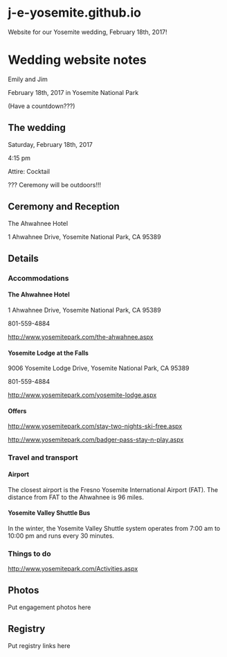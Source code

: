 # j-e-yosemite.github.io

Website for our Yosemite wedding, February 18th, 2017!

# Wedding website notes

Emily and Jim

February 18th, 2017 in Yosemite National Park

(Have a countdown???)


## The wedding

Saturday, February 18th, 2017

4:15 pm

Attire: Cocktail

??? Ceremony will be outdoors!!!

## Ceremony and Reception

The Ahwahnee Hotel

1 Ahwahnee Drive, Yosemite National Park, CA 95389

## Details 

### Accommodations

#### The Ahwahnee Hotel

1 Ahwahnee Drive, Yosemite National Park, CA 95389

801-559-4884

http://www.yosemitepark.com/the-ahwahnee.aspx

#### Yosemite Lodge at the Falls

9006 Yosemite Lodge Drive, Yosemite National Park, CA 95389

801-559-4884

http://www.yosemitepark.com/yosemite-lodge.aspx

#### Offers

http://www.yosemitepark.com/stay-two-nights-ski-free.aspx

http://www.yosemitepark.com/badger-pass-stay-n-play.aspx

### Travel and transport

#### Airport

The closest airport is the Fresno Yosemite International Airport (FAT). The distance from FAT to the Ahwahnee is 96 miles. 

#### Yosemite Valley Shuttle Bus

In the winter, the Yosemite Valley Shuttle system operates from 7:00 am to 10:00 pm and runs every 30 minutes. 

### Things to do

http://www.yosemitepark.com/Activities.aspx

## Photos 

Put engagement photos here

## Registry 

Put registry links here